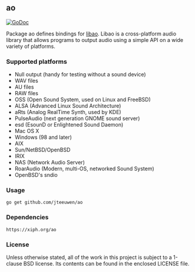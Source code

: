 ## ao

[![GoDoc](https://godoc.org/github.com/jteeuwen/ao?status.png)](https://godoc.org/github.com/jteeuwen/ao)

Package ao defines bindings for [libao](https://xiph.org/ao).
Libao is a cross-platform audio library that allows programs to output audio
using a simple API on a wide variety of platforms.


### Supported platforms

* Null output (handy for testing without a sound device)
* WAV files
* AU files
* RAW files
* OSS (Open Sound System, used on Linux and FreeBSD)
* ALSA (Advanced Linux Sound Architecture)
* aRts (Analog RealTime Synth, used by KDE)
* PulseAudio (next generation GNOME sound server)
* esd (EsounD or Enlightened Sound Daemon)
* Mac OS X
* Windows (98 and later)
* AIX
* Sun/NetBSD/OpenBSD
* IRIX
* NAS (Network Audio Server)
* RoarAudio (Modern, multi-OS, networked Sound System)
* OpenBSD's sndio


### Usage

    go get github.com/jteeuwen/ao


### Dependencies

	https://xiph.org/ao


### License

Unless otherwise stated, all of the work in this project is subject to a
1-clause BSD license. Its contents can be found in the enclosed LICENSE file.

